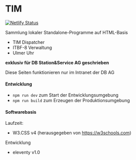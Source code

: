 
# TIM

[![Netlify Status](https://api.netlify.com/api/v1/badges/56ec17cd-af81-45ee-b7a6-f606189b1111/deploy-status)](https://app.netlify.com/sites/db-tim/deploys)

Sammlung lokaler Standalone-Programme auf HTML-Basis
- TIM Dispatcher
- ITBF-8 Verwaltung
- Ulmer Uhr

**exklusiv für DB Station&Service AG geschrieben**

Diese Seiten funktionieren nur im Intranet der DB AG

#### Entwicklung

 - `npm run dev` zum Start der Entwicklungsumgebung
 - `npm run build` zum Erzeugen der Produktionsumgebung
 
#### Softwarebasis

Laufzeit:
- W3.CSS v4  (herausgegeben von https://w3schools.com)

Entwicklung
- eleventy v1.0
